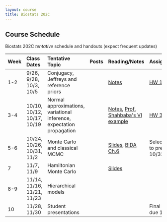 ```yaml
---
layout: course
title: Biostats 202C
---
```


## Course Schedule

Biostats 202C _tentative_ schedule and handouts (expect frequent updates)


| Week | Class Dates | Tentative Topic | Posts | Reading/Notes | Assignments
|:-----------|:-----------|:------------|:------------|:------------|:------------|
|  1-2 | 9/26, 9/28, 10/3, 10/5   | Conjugacy, Jeffreys and reference priors | | [Notes](https://ucla-biostats-202c.github.io/reading/Notes1.pdf) | [HW 1](https://ucla-biostats-202c.github.io/notes/HW1.pdf), [HW 2](https://ucla-biostats-202c.github.io/notes/HW2.pdf)
|  3-4 | 10/10, 10/12, 10/17, 10/19 | Normal approximations, variational inference, expectation propagation | |  [Notes](https://ucla-biostats-202c.github.io/reading/Notes2.pdf), [Prof. Shahbaba's VI example](https://ucla-biostats-202c.github.io/reading/VI.pdf) | [HW 3](https://ucla-biostats-202c.github.io/notes/HW3.pdf)
|5-6| 10/24, 10/26, 10/31, 11/2 | Monte Carlo and classical MCMC || [Slides](https://ucla-biostats-202c.github.io/notes/Slides1.pdf), [BIDA Ch.6](https://ucla-biostats-202c.github.io/reading/BIDA.pdf) | Select [paper](https://ucla-biostats-202c.github.io/notes/papers.pdf) to present by 10/31.
|  7 |  11/7, 11/9 | Hamiltonian Monte Carlo | | [Slides](https://ucla-biostats-202c.github.io/notes/HMC_Lecture.pdf)
| 8-9 | 11/14, 11/16, 11/21, 11/23 | Hierarchical models| || 
| 10 | 11/28, 11/30 | Student presentations | | |Final report due 12/6
